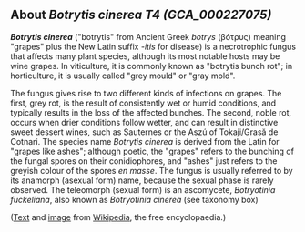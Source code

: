 About *Botrytis cinerea T4 (GCA\_000227075)* 
--------------------------------------------



***Botrytis cinerea*** (\"botrytis\" from Ancient Greek *botrys*
(βότρυς) meaning \"grapes\" plus the New Latin suffix *-itis* for
disease) is a necrotrophic fungus that affects many plant species,
although its most notable hosts may be wine grapes. In viticulture, it
is commonly known as \"botrytis bunch rot\"; in horticulture, it is
usually called \"grey mould\" or \"gray mold\".

The fungus gives rise to two different kinds of infections on grapes.
The first, grey rot, is the result of consistently wet or humid
conditions, and typically results in the loss of the affected bunches.
The second, noble rot, occurs when drier conditions follow wetter, and
can result in distinctive sweet dessert wines, such as Sauternes or the
Aszú of Tokaji/Grasă de Cotnari. The species name *Botrytis cinerea* is
derived from the Latin for \"grapes like ashes\"; although poetic, the
\"grapes\" refers to the bunching of the fungal spores on their
conidiophores, and \"ashes\" just refers to the greyish colour of the
spores *en masse*. The fungus is usually referred to by its anamorph
(asexual form) name, because the sexual phase is rarely observed. The
teleomorph (sexual form) is an ascomycete, *Botryotinia fuckeliana*,
also known as *Botryotinia cinerea* (see taxonomy box)

([Text](http://en.wikipedia.org/wiki/Botrytis_cinerea) and
[image](https://commons.wikimedia.org/wiki/File:Aardbei_Lambada_vruchtrot_Botrytis_cinerea.jpg)
from [Wikipedia](http://en.wikipedia.org/), the free encyclopaedia.)
